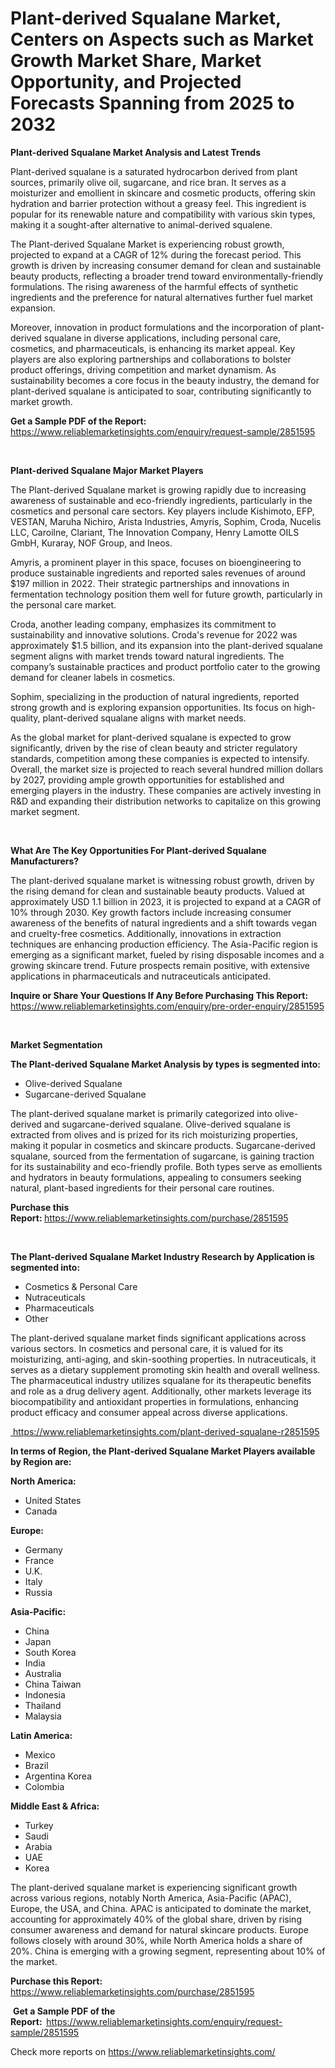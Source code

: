 <p><h1>Plant-derived Squalane Market, Centers on Aspects such as Market Growth Market Share, Market Opportunity, and Projected Forecasts Spanning from 2025 to 2032</h1></p><p><strong>Plant-derived Squalane Market Analysis and Latest Trends</strong></p>
<p><p>Plant-derived squalane is a saturated hydrocarbon derived from plant sources, primarily olive oil, sugarcane, and rice bran. It serves as a moisturizer and emollient in skincare and cosmetic products, offering skin hydration and barrier protection without a greasy feel. This ingredient is popular for its renewable nature and compatibility with various skin types, making it a sought-after alternative to animal-derived squalene.</p><p>The Plant-derived Squalane Market is experiencing robust growth, projected to expand at a CAGR of 12% during the forecast period. This growth is driven by increasing consumer demand for clean and sustainable beauty products, reflecting a broader trend toward environmentally-friendly formulations. The rising awareness of the harmful effects of synthetic ingredients and the preference for natural alternatives further fuel market expansion.</p><p>Moreover, innovation in product formulations and the incorporation of plant-derived squalane in diverse applications, including personal care, cosmetics, and pharmaceuticals, is enhancing its market appeal. Key players are also exploring partnerships and collaborations to bolster product offerings, driving competition and market dynamism. As sustainability becomes a core focus in the beauty industry, the demand for plant-derived squalane is anticipated to soar, contributing significantly to market growth.</p></p>
<p><strong>Get a Sample PDF of the Report:&nbsp;</strong> <a href="https://www.reliablemarketinsights.com/enquiry/request-sample/2851595?utm_campaign=2632&utm_medium=2&utm_source=Github&utm_content=ia&utm_term=11032025&utm_id=plant-derived-squalane">https://www.reliablemarketinsights.com/enquiry/request-sample/2851595</a></p>
<p>&nbsp;</p>
<p><strong>Plant-derived Squalane Major Market Players</strong></p>
<p><p>The Plant-derived Squalane market is growing rapidly due to increasing awareness of sustainable and eco-friendly ingredients, particularly in the cosmetics and personal care sectors. Key players include Kishimoto, EFP, VESTAN, Maruha Nichiro, Arista Industries, Amyris, Sophim, Croda, Nucelis LLC, Caroilne, Clariant, The Innovation Company, Henry Lamotte OILS GmbH, Kuraray, NOF Group, and Ineos.</p><p>Amyris, a prominent player in this space, focuses on bioengineering to produce sustainable ingredients and reported sales revenues of around $197 million in 2022. Their strategic partnerships and innovations in fermentation technology position them well for future growth, particularly in the personal care market.</p><p>Croda, another leading company, emphasizes its commitment to sustainability and innovative solutions. Croda's revenue for 2022 was approximately $1.5 billion, and its expansion into the plant-derived squalane segment aligns with market trends toward natural ingredients. The company’s sustainable practices and product portfolio cater to the growing demand for cleaner labels in cosmetics.</p><p>Sophim, specializing in the production of natural ingredients, reported strong growth and is exploring expansion opportunities. Its focus on high-quality, plant-derived squalane aligns with market needs. </p><p>As the global market for plant-derived squalane is expected to grow significantly, driven by the rise of clean beauty and stricter regulatory standards, competition among these companies is expected to intensify. Overall, the market size is projected to reach several hundred million dollars by 2027, providing ample growth opportunities for established and emerging players in the industry. These companies are actively investing in R&D and expanding their distribution networks to capitalize on this growing market segment.</p></p>
<p>&nbsp;</p>
<p><strong>What Are The Key Opportunities For Plant-derived Squalane Manufacturers?</strong></p>
<p><p>The plant-derived squalane market is witnessing robust growth, driven by the rising demand for clean and sustainable beauty products. Valued at approximately USD 1.1 billion in 2023, it is projected to expand at a CAGR of 10% through 2030. Key growth factors include increasing consumer awareness of the benefits of natural ingredients and a shift towards vegan and cruelty-free cosmetics. Additionally, innovations in extraction techniques are enhancing production efficiency. The Asia-Pacific region is emerging as a significant market, fueled by rising disposable incomes and a growing skincare trend. Future prospects remain positive, with extensive applications in pharmaceuticals and nutraceuticals anticipated.</p></p>
<p><strong>Inquire or Share Your Questions If Any Before Purchasing This Report:</strong> <a href="https://www.reliablemarketinsights.com/enquiry/pre-order-enquiry/2851595?utm_campaign=2632&utm_medium=2&utm_source=Github&utm_content=ia&utm_term=11032025&utm_id=plant-derived-squalane">https://www.reliablemarketinsights.com/enquiry/pre-order-enquiry/2851595</a></p>
<p>&nbsp;</p>
<p><strong>Market Segmentation</strong></p>
<p><strong>The Plant-derived Squalane Market Analysis by types is segmented into:</strong></p>
<p><ul><li>Olive-derived Squalane</li><li>Sugarcane-derived Squalane</li></ul></p>
<p><p>The plant-derived squalane market is primarily categorized into olive-derived and sugarcane-derived squalane. Olive-derived squalane is extracted from olives and is prized for its rich moisturizing properties, making it popular in cosmetics and skincare products. Sugarcane-derived squalane, sourced from the fermentation of sugarcane, is gaining traction for its sustainability and eco-friendly profile. Both types serve as emollients and hydrators in beauty formulations, appealing to consumers seeking natural, plant-based ingredients for their personal care routines.</p></p>
<p><strong>Purchase this Report:&nbsp;</strong><a href="https://www.reliablemarketinsights.com/purchase/2851595?utm_campaign=2632&utm_medium=2&utm_source=Github&utm_content=ia&utm_term=11032025&utm_id=plant-derived-squalane">https://www.reliablemarketinsights.com/purchase/2851595</a></p>
<p>&nbsp;</p>
<p><strong>The Plant-derived Squalane Market Industry Research by Application is segmented into:</strong></p>
<p><ul><li>Cosmetics & Personal Care</li><li>Nutraceuticals</li><li>Pharmaceuticals</li><li>Other</li></ul></p>
<p><p>The plant-derived squalane market finds significant applications across various sectors. In cosmetics and personal care, it is valued for its moisturizing, anti-aging, and skin-soothing properties. In nutraceuticals, it serves as a dietary supplement promoting skin health and overall wellness. The pharmaceutical industry utilizes squalane for its therapeutic benefits and role as a drug delivery agent. Additionally, other markets leverage its biocompatibility and antioxidant properties in formulations, enhancing product efficacy and consumer appeal across diverse applications.</p></p>
<p><a href="https://www.reliablemarketinsights.com/plant-derived-squalane-r2851595?utm_campaign=2632&utm_medium=2&utm_source=Github&utm_content=ia&utm_term=11032025&utm_id=plant-derived-squalane">&nbsp;https://www.reliablemarketinsights.com/plant-derived-squalane-r2851595</a></p>
<p><strong>In terms of Region, the Plant-derived Squalane Market Players available by Region are:</strong></p>
<p>
    <p> <strong> North America: </strong>
        <ul>
            <li>United States</li>
            <li>Canada</li>
        </ul>
        </p> 
    <p> <strong> Europe: </strong>
        <ul>
            <li>Germany</li>
            <li>France</li>
            <li>U.K.</li>
            <li>Italy</li>
            <li>Russia</li>
        </ul>
        </p> 
    <p> <strong> Asia-Pacific: </strong>
        <ul>
            <li>China</li>
            <li>Japan</li>
            <li>South Korea</li>
            <li>India</li>
            <li>Australia</li>
            <li>China Taiwan</li>
            <li>Indonesia</li>
            <li>Thailand</li>
            <li>Malaysia</li>
        </ul>
        </p> 
    <p> <strong> Latin America: </strong>
        <ul>
            <li>Mexico</li>
            <li>Brazil</li>
            <li>Argentina Korea</li>
            <li>Colombia</li>
        </ul>
        </p> 
    <p> <strong> Middle East & Africa: </strong>
        <ul>
            <li>Turkey</li>
            <li>Saudi</li>
            <li>Arabia</li>
            <li>UAE</li>
            <li>Korea</li>
        </ul>
    </p>
    </p>
<p><p>The plant-derived squalane market is experiencing significant growth across various regions, notably North America, Asia-Pacific (APAC), Europe, the USA, and China. APAC is anticipated to dominate the market, accounting for approximately 40% of the global share, driven by rising consumer awareness and demand for natural skincare products. Europe follows closely with around 30%, while North America holds a share of 20%. China is emerging with a growing segment, representing about 10% of the market.</p></p>
<p><strong>Purchase this Report: </strong><a href="https://www.reliablemarketinsights.com/purchase/2851595?utm_campaign=2632&utm_medium=2&utm_source=Github&utm_content=ia&utm_term=11032025&utm_id=plant-derived-squalane">https://www.reliablemarketinsights.com/purchase/2851595</a></p>
<p>&nbsp;<strong>Get a Sample PDF of the Report:&nbsp;&nbsp;</strong><a href="https://www.reliablemarketinsights.com/enquiry/request-sample/2851595?utm_campaign=2632&utm_medium=2&utm_source=Github&utm_content=ia&utm_term=11032025&utm_id=plant-derived-squalane">https://www.reliablemarketinsights.com/enquiry/request-sample/2851595</a></p>
<p><strong></strong></p>
<p>Check more reports on <a href="https://www.reliablemarketinsights.com/?utm_campaign=2632&utm_medium=2&utm_source=Github&utm_content=ia&utm_term=11032025&utm_id=plant-derived-squalane">https://www.reliablemarketinsights.com/</a></p>